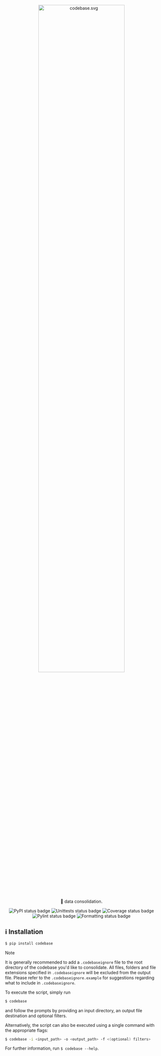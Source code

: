 <div align="center">

<img width="75%" src="https://raw.githubusercontent.com/OLILHR/codebase/main/codebase.svg" alt="codebase.svg"><br>

<p>🧊 data consolidation.</p>

![PyPI status badge](https://img.shields.io/pypi/v/alloy?labelColor=30363D&color=fccccc)
![Unittests status badge](https://github.com/OLILHR/codebase/workflows/Unittests/badge.svg)
![Coverage status badge](https://github.com/OLILHR/codebase/workflows/Coverage/badge.svg)
![Pylint status badge](https://github.com/OLILHR/codebase/workflows/Linting/badge.svg)
![Formatting status badge](https://github.com/OLILHR/codebase/workflows/Formatting/badge.svg)

</div>

## ℹ️ Installation

```sh
$ pip install codebase
```

> [!NOTE]
> It is generally recommended to add a `.codebaseignore` file to the root directory of the codebase you'd like to consolidate.
> All files, folders and file extensions specified in `.codebaseignore` will be excluded from the output file.
> Please refer to the `.codebaseignore.example` for suggestions regarding what to include in `.codebaseignore`.

To execute the script, simply run

```sh
$ codebase
```

and follow the prompts by providing an input directory, an output file destination and optional filters.

Alternatively, the script can also be executed using a single command with the appropriate flags:  

```sh
$ codebase -i <input_path> -o <output_path> -f <(optional) filters>
```

For further information, run `$ codebase --help`.

